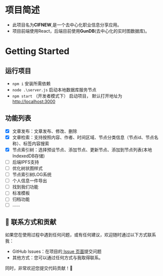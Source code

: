# 项目简述
- 此项目名为**CIFNEW**,是一个去中心化职业信息分享应用。
- 项目前端使用React，后端目前使用**GunDB**(去中心化的实时图数据库)。

# Getting Started 

## 运行项目

-  `npm i` 安装所需依赖
-  `node .\server.js`  启动本地数据库服务节点
- `npm start` （开发者模式下） 启动项目， 默认打开地址为[http://localhost:3000](http://localhost:3000)



## 功能列表
- [x] 文章发布：文章发布、修改、删除
- [x] 文章检索：支持按照内容、作者、时间区域、节点分类信息（节点id、节点名称）、标签内容搜索
- [x] 节点索引树：选择预设节点、添加节点、更新节点、添加到节点列表(本地IndexedDB存储)
- [ ] 后端IPFS支持
- [ ] 优化树状图样式
- [ ] 节点索引树LOG系统
- [ ] 个人信息一件导出
- [ ] 找到我们功能
- [ ] 标准模板
- [ ] 归档功能
- [ ] ……

## 💬 联系方式和贡献
如果您在使用过程中遇到任何问题，或有任何建议，欢迎随时通过以下方式联系我：
- GitHub Issues：在项目的[ Issue 页面](https://github.com/SystemdSailor/CIFNEW/issues)提交问题
- 其他方式：您可以通过任何方式与我取得联系。

同时，非常欢迎您提交代码贡献！🎉
